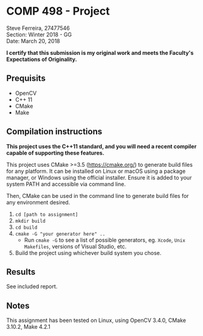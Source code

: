 # COMP 498 - Project
Steve Ferreira, 27477546  
Section: Winter 2018 - GG  
Date: March 20, 2018  

**I certify that this submission is my original work and meets the Faculty's Expectations of Originality.**

## Prequisits
- OpenCV
- C++ 11
- CMake
- Make

## Compilation instructions

**This project uses the C++11 standard, and you will need a recent compiler capable of supporting these features.**

This project uses CMake >=3.5 (https://cmake.org/) to generate build files for any platform. It can be installed on Linux or macOS using a package manager, or Windows using the official installer. Ensure it is added to your system PATH and accessible via command line.

Then, CMake can be used in the command line to generate build files for any environment desired.

1. `cd [path to assignment]`
2. `mkdir build`
3. `cd build`
4. `cmake -G "your generator here" ..`
    - Run `cmake -G` to see a list of possible generators, eg. `Xcode`, `Unix Makefiles`, versions of Visual Studio, etc.
5. Build the project using whichever build system you chose.

## Results
See included report.

## Notes
This assignment has been tested on Linux, using OpenCV 3.4.0, CMake 3.10.2, Make 4.2.1
